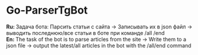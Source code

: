 <h1>Go-ParserTgBot</h1>
<b>Ru: </b> Задача бота: Парсить статьи с сайта -> Записывать их в json файл  -> выводить последнюю/все статьи в боте при команде /all /end <br>  
<b>En: </b> The task of the bot is to parse articles from the site -> Write them to a json file -> output the latest/all articles in the bot with the /all/end command
